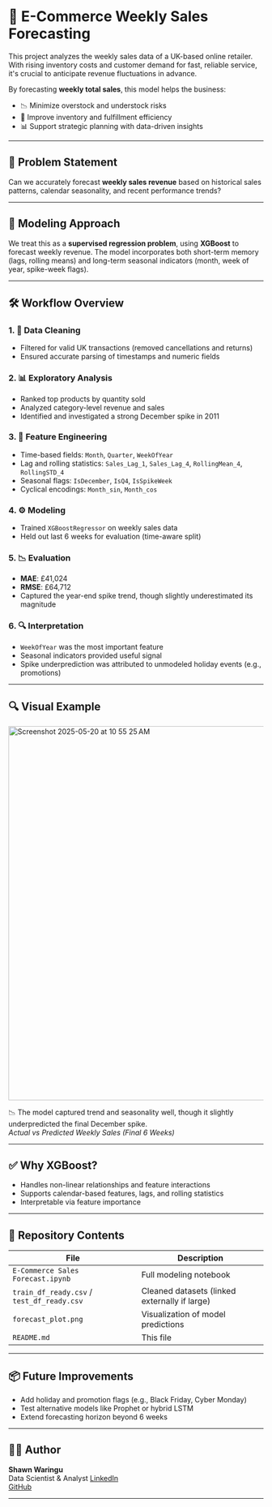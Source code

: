# 🛒 E-Commerce Weekly Sales Forecasting

This project analyzes the weekly sales data of a UK-based online retailer. With rising inventory costs and customer demand for fast, reliable service, it's crucial to anticipate revenue fluctuations in advance.

By forecasting **weekly total sales**, this model helps the business:

- 📉 Minimize overstock and understock risks  
- 🚚 Improve inventory and fulfillment efficiency  
- 📊 Support strategic planning with data-driven insights  

---

## 📌 Problem Statement

Can we accurately forecast **weekly sales revenue** based on historical sales patterns, calendar seasonality, and recent performance trends?

---

## 🧠 Modeling Approach

We treat this as a **supervised regression problem**, using **XGBoost** to forecast weekly revenue. The model incorporates both short-term memory (lags, rolling means) and long-term seasonal indicators (month, week of year, spike-week flags).

---

## 🛠️ Workflow Overview

### 1. 🧹 Data Cleaning
- Filtered for valid UK transactions (removed cancellations and returns)
- Ensured accurate parsing of timestamps and numeric fields

### 2. 📊 Exploratory Analysis
- Ranked top products by quantity sold
- Analyzed category-level revenue and sales
- Identified and investigated a strong December spike in 2011

### 3. 📆 Feature Engineering
- Time-based fields: `Month`, `Quarter`, `WeekOfYear`
- Lag and rolling statistics: `Sales_Lag_1`, `Sales_Lag_4`, `RollingMean_4`, `RollingSTD_4`
- Seasonal flags: `IsDecember`, `IsQ4`, `IsSpikeWeek`
- Cyclical encodings: `Month_sin`, `Month_cos`

### 4. ⚙️ Modeling
- Trained `XGBoostRegressor` on weekly sales data
- Held out last 6 weeks for evaluation (time-aware split)

### 5. 📉 Evaluation
- **MAE**: £41,024  
- **RMSE**: £64,712  
- Captured the year-end spike trend, though slightly underestimated its magnitude

### 6. 🔍 Interpretation
- `WeekOfYear` was the most important feature
- Seasonal indicators provided useful signal
- Spike underprediction was attributed to unmodeled holiday events (e.g., promotions)

---

## 🔍 Visual Example

<p align="center">
</p><img width="738" alt="Screenshot 2025-05-20 at 10 55 25 AM" src="https://github.com/user-attachments/assets/8873c2bc-9a4a-4e05-906e-86d24f67a301" />


📉 The model captured trend and seasonality well, though it slightly underpredicted the final December spike.  
*Actual vs Predicted Weekly Sales (Final 6 Weeks)*

---

## ✅ Why XGBoost?

- Handles non-linear relationships and feature interactions
- Supports calendar-based features, lags, and rolling statistics
- Interpretable via feature importance

---

## 📂 Repository Contents

| File | Description |
|------|-------------|
| `E-Commerce Sales Forecast.ipynb` | Full modeling notebook |
| `train_df_ready.csv` / `test_df_ready.csv` | Cleaned datasets (linked externally if large) |
| `forecast_plot.png` | Visualization of model predictions |
| `README.md` | This file |

---

## 📦 Future Improvements

- Add holiday and promotion flags (e.g., Black Friday, Cyber Monday)
- Test alternative models like Prophet or hybrid LSTM
- Extend forecasting horizon beyond 6 weeks

---

## 👨‍💻 Author

**Shawn Waringu**  
Data Scientist & Analyst
[LinkedIn](https://www.linkedin.com/in/shawn-chege-856048312)  
[GitHub](https://github.com/ShawnyQ)

---
